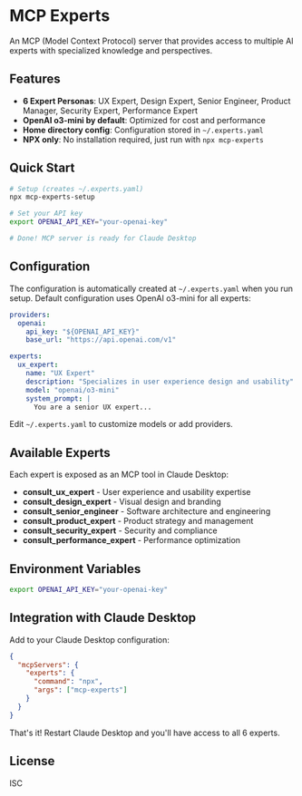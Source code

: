 # MCP Experts

An MCP (Model Context Protocol) server that provides access to multiple AI experts with specialized knowledge and perspectives.

## Features

- **6 Expert Personas**: UX Expert, Design Expert, Senior Engineer, Product Manager, Security Expert, Performance Expert
- **OpenAI o3-mini by default**: Optimized for cost and performance
- **Home directory config**: Configuration stored in `~/.experts.yaml`
- **NPX only**: No installation required, just run with `npx mcp-experts`

## Quick Start

```bash
# Setup (creates ~/.experts.yaml)
npx mcp-experts-setup

# Set your API key
export OPENAI_API_KEY="your-openai-key"

# Done! MCP server is ready for Claude Desktop
```

## Configuration

The configuration is automatically created at `~/.experts.yaml` when you run setup. Default configuration uses OpenAI o3-mini for all experts:

```yaml
providers:
  openai:
    api_key: "${OPENAI_API_KEY}"
    base_url: "https://api.openai.com/v1"

experts:
  ux_expert:
    name: "UX Expert"
    description: "Specializes in user experience design and usability"
    model: "openai/o3-mini"
    system_prompt: |
      You are a senior UX expert...
```

Edit `~/.experts.yaml` to customize models or add providers.

## Available Experts

Each expert is exposed as an MCP tool in Claude Desktop:

- **consult_ux_expert** - User experience and usability expertise
- **consult_design_expert** - Visual design and branding  
- **consult_senior_engineer** - Software architecture and engineering
- **consult_product_expert** - Product strategy and management
- **consult_security_expert** - Security and compliance
- **consult_performance_expert** - Performance optimization

## Environment Variables

```bash
export OPENAI_API_KEY="your-openai-key"
```

## Integration with Claude Desktop

Add to your Claude Desktop configuration:

```json
{
  "mcpServers": {
    "experts": {
      "command": "npx",
      "args": ["mcp-experts"]
    }
  }
}
```

That's it! Restart Claude Desktop and you'll have access to all 6 experts.

## License

ISC